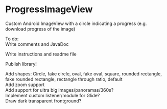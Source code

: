 # ProgressImageView  
Custom Android ImageView with a circle indicating a progress (e.g. download progress of the image)  
  
To do:  
Write comments and JavaDoc  
  
Write instructions and readme file  

Publish library!  
  
Add shapes: Circle, fake circle, oval, fake oval, square, rounded rectangle, fake rounded rectangle, rectangle through ratio, default  
Add zoom support  
Add support for ultra big images/panoramas/360s?  
Implement custom listener/module for Glide?  
Draw dark transparent frontground?  
